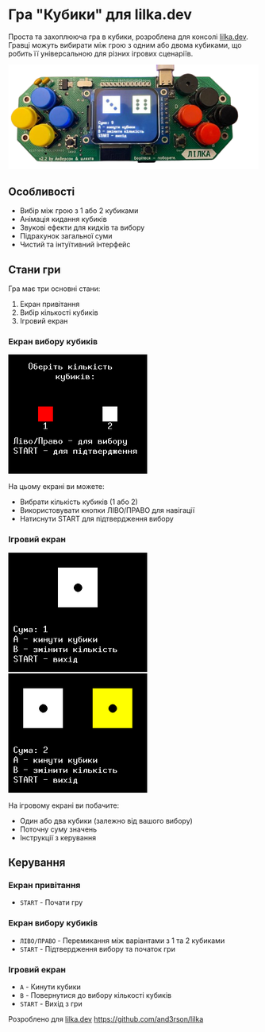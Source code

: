 # Гра "Кубики" для lilka.dev

Проста та захоплююча гра в кубики, розроблена для консолі [lilka.dev](https://lilka.dev/). Гравці можуть вибирати між грою з одним або двома кубиками, що робить її універсальною для різних ігрових сценаріїв.

![Ігрова консоль Lilka](screenshots/lilka-bord.png)


## Особливості

- Вибір між грою з 1 або 2 кубиками
- Анімація кидання кубиків
- Звукові ефекти для кидків та вибору
- Підрахунок загальної суми
- Чистий та інтуїтивний інтерфейс

## Стани гри

Гра має три основні стани:
1. Екран привітання
2. Вибір кількості кубиків
3. Ігровий екран

### Екран вибору кубиків
![Екран вибору кубиків](screenshots/selection-screen.png)

На цьому екрані ви можете:
- Вибрати кількість кубиків (1 або 2)
- Використовувати кнопки ЛІВО/ПРАВО для навігації
- Натиснути START для підтвердження вибору

### Ігровий екран
![Ігровий екран 1 кубик](screenshots/game-screen-1.png)
![Ігровий екран 2 кубики](screenshots/game-screen-2.png)

На ігровому екрані ви побачите:
- Один або два кубики (залежно від вашого вибору)
- Поточну суму значень
- Інструкції з керування

## Керування

### Екран привітання
- `START` - Почати гру

### Екран вибору кубиків
- `ЛІВО/ПРАВО` - Перемикання між варіантами з 1 та 2 кубиками
- `START` - Підтвердження вибору та початок гри

### Ігровий екран
- `A` - Кинути кубики
- `B` - Повернутися до вибору кількості кубиків
- `START` - Вихід з гри


Розроблено для [lilka.dev](https://lilka.dev/) 
https://github.com/and3rson/lilka

